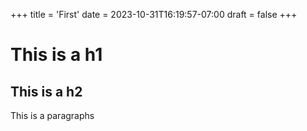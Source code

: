 +++
title = 'First'
date = 2023-10-31T16:19:57-07:00
draft = false
+++

# This is a h1

## This is a h2

This is a paragraphs
